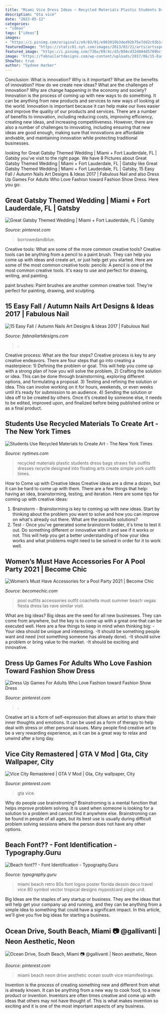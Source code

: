 ```yaml
---
title: "Miami Vice Dress Ideas ~ Recycled Materials Plastic Students Dress Bags Straws Fish Outfits Dresses Recycle Designed Into Floating Arts Create Simple York Outfit Times"
description: "Gta vice"
date: "2023-05-12"
categories:
- "ideas"
tags: ["ideas"]
images:
- "https://i.pinimg.com/originals/e9/83/01/e983019b3ded92b75e7dd2c93b14a3a5.jpg"
featuredImage: "https://static01.nyt.com/images/2013/03/21/arts/artsspecial/21believe_1/21believe_1-blog427.jpg"
featured_image: "https://i.pinimg.com/736x/89/4c/d3/894cd32d404d5789bcfec65f0df5adb6.jpg"
image: "https://fabnailartdesigns.com/wp-content/uploads/2017/06/15-Easy-Fall-Autumn-Nails-Art-Designs-Ideas-2017-7.jpg"
ShowToc: true
author: "Sydnee Harber"
---
```



Conclusion: What is innovation? Why is it important? What are the benefits of innovation? How do we create new ideas? What are the challenges of innovation? Why are change happening in the economy and society?
Innovation is the process of coming up with new ways to do something. It can be anything from new products and services to new ways of looking at the world. Innovation is important because it can help make our lives easier and improve the quality of our products and services. There are a number of benefits to innovation, including reducing costs, improving efficiency, creating new ideas, and increasing competitiveness. However, there are also a number of challenges to innovating, including ensuring that new ideas are good enough, making sure that innovations are affordable andvable, and maintaining innovation while protecting traditional businesses.

	

		
looking for Great Gatsby Themed Wedding | Miami + Fort Lauderdale, FL | Gatsby you've visit to the right page. We have 8 Pictures about Great Gatsby Themed Wedding | Miami + Fort Lauderdale, FL | Gatsby like Great Gatsby Themed Wedding | Miami + Fort Lauderdale, FL | Gatsby, 15 Easy Fall / Autumn Nails Art Designs &amp; Ideas 2017 | Fabulous Nail and also Dress Up Games For Adults Who Love Fashion toward Fashion Show Dress. Here you go:
		
    
## Great Gatsby Themed Wedding | Miami + Fort Lauderdale, FL | Gatsby

<img loading=lazy src="https://i.pinimg.com/originals/e9/83/01/e983019b3ded92b75e7dd2c93b14a3a5.jpg" onerror="this.onerror=null;this.src='https://tse1.mm.bing.net/th?id=OIP.cV2fybRCfifBjXcflBt7ZQHaLH&amp;pid=15.1';" alt="Great Gatsby Themed Wedding | Miami + Fort Lauderdale, FL | Gatsby">

_Source: pinterest.com_

>borrowedandblue. 

	

Creative tools: What are some of the more common creative tools?
Creative tools can be anything from a pencil to a paint brush. They can help you come up with ideas and create art, or just help get you started. Here are some of the most common creative tools:
pencils: A pencil is one of the most common creative tools. It's easy to use and perfect for drawing, writing, and painting.

paint brushes: Paint brushes are another common creative tool. They're perfect for painting, drawing, and sculpting.

    
## 15 Easy Fall / Autumn Nails Art Designs &amp; Ideas 2017 | Fabulous Nail

<img loading=lazy src="https://fabnailartdesigns.com/wp-content/uploads/2017/06/15-Easy-Fall-Autumn-Nails-Art-Designs-Ideas-2017-7.jpg" onerror="this.onerror=null;this.src='https://tse2.mm.bing.net/th?id=OIP.dmSz5Nbet5Ta3h1BDIGORQHaIi&amp;pid=15.1';" alt="15 Easy Fall / Autumn Nails Art Designs &amp; Ideas 2017 | Fabulous Nail">

_Source: fabnailartdesigns.com_

>. 

	

Creative process: What are the four steps?
Creative process is key to any creative endeavors. There are four steps that go into creating a masterpiece: 1) Defining the problem or goal. This will help you come up with a strong plan of how you will solve the problem, 2) Crafting the solution or idea. This can be done through brainstorming, exploring different options, and formulating a proposal. 3) Testing and refining the solution or idea. This can involve working on it for hours, weekends, or even weeks until it’s ready for submission to an audience. 4) Sending the solution or idea off to be created by others. Once it’s created by someone else, it needs to be edited, improved upon, and finalized before being published online or as a final product.

    
## Students Use Recycled Materials To Create Art - The New York Times

<img loading=lazy src="https://static01.nyt.com/images/2013/03/21/arts/artsspecial/21believe_1/21believe_1-blog427.jpg" onerror="this.onerror=null;this.src='https://tse3.mm.bing.net/th?id=OIP.5hQHL9Zy2TCIvedmP3vfogAAAA&amp;pid=15.1';" alt="Students Use Recycled Materials to Create Art - The New York Times">

_Source: nytimes.com_

>recycled materials plastic students dress bags straws fish outfits dresses recycle designed into floating arts create simple york outfit times. 

	

How to Come up with Creative Ideas
Creative ideas are a dime a dozen, but it can be hard to come up with them. There are a few things that help: having an idea, brainstorming, testing, and iteration. 
Here are some tips for coming up with creative ideas:

1. Brainstorm - Brainstorming is key to coming up with new ideas. Start by thinking about the problem you want to solve and how you can improve on what's already out there. What are the possible solutions? 
2. Test - Once you've generated some brainstorm fodder, it's time to test it out. Do something different or innovative with it and see if it works or not. This will help you get a better understanding of how your idea works and what problems might need to be solved in order for it to work well. 

    
## Women’s Must Have Accessories For A Pool Party 2021 | Become Chic

<img loading=lazy src="http://becomechic.com/wp-content/uploads/2015/09/Womens-Must-Have-Accessories-for-a-Pool-Party-8-701x1052.jpg" onerror="this.onerror=null;this.src='https://tse4.mm.bing.net/th?id=OIP.VHQzvI6f8PXP4IbqmyXCZQHaLH&amp;pid=15.1';" alt="Women’s Must Have Accessories for a Pool Party 2021 | Become Chic">

_Source: becomechic.com_

>pool outfits accessories outfit coachella must summer beach vegas fiesta dress las rave similar visit. 

	

What are big ideas?
Big ideas are the seed for all new businesses. They can come from anywhere, but the key is to come up with a great one that can be executed well. Here are a few things to keep in mind when thinking big: 
-Your idea should be unique and interesting. 
-It should be something people want and need (not something someone has already done). 
-It should solve a problem or bring value to the market. 
-It should be exciting and innovative.

    
## Dress Up Games For Adults Who Love Fashion Toward Fashion Show Dress

<img loading=lazy src="https://i.pinimg.com/736x/31/0f/50/310f50effa1b1751ac415246b6e649d2.jpg" onerror="this.onerror=null;this.src='https://tse1.mm.bing.net/th?id=OIP.h_YF_1ylzC-JtqPiigjAkAHaSg&amp;pid=15.1';" alt="Dress Up Games For Adults Who Love Fashion toward Fashion Show Dress">

_Source: pinterest.com_

>. 

	

Creative art is a form of self-expression that allows an artist to share their inner thoughts and emotions. It can be used as a form of therapy to help deal with stress or other personal issues. Many people find creative art to be a very rewarding experience, as it can be a great way to relax and unwind after a long day.

    
## Vice City Remastered | GTA V Mod | Gta, City Wallpaper, City

<img loading=lazy src="https://i.pinimg.com/736x/89/4c/d3/894cd32d404d5789bcfec65f0df5adb6.jpg" onerror="this.onerror=null;this.src='https://tse2.mm.bing.net/th?id=OIP.HQqsU9ylSZ9KqTOfkbhdkgHaEK&amp;pid=15.1';" alt="Vice City Remastered | GTA V Mod | Gta, City wallpaper, City">

_Source: pinterest.com_

>gta vice. 

	

Why do people use brainstroming?
Brainstroming is a mental function that helps improve problem solving. It is used when someone is looking for a solution to a problem and cannot find it anywhere else. Brainstroming can be found in people of all ages, but its best use is usually during difficult problem solving sessions where the person does not have any other options.

    
## Beach Font?? - Font Identification - Typography.Guru

<img loading=lazy src="https://typography.guru/uploads/monthly_2017_09/59c1812c51ab8_miamilogo.jpg.baef594f9819e146716da59c1a0626c5.jpg" onerror="this.onerror=null;this.src='https://tse4.mm.bing.net/th?id=OIP.y1yWYwFl49x5WJ3ysoEPtwHaKc&amp;pid=15.1';" alt="Beach font?? - Font Identification - Typography.Guru">

_Source: typography.guru_

>miami beach retro 80s font logos poster florida dessin deco travel vice 80 symbol vector tropical designs mypostcard plage und. 

	

Big Ideas are the staples of any startup or business. They are the ideas that will help get your company up and running, and they can be anything from a simple idea to something that could have a significant impact. In this article, we'll give you five big ideas for starting a business.

    
## Ocean Drive, South Beach, Miami 📷 @gallivanti | Neon Aesthetic, Neon

<img loading=lazy src="https://i.pinimg.com/736x/c9/94/97/c9949714efd134f50d40a32762c2716f.jpg" onerror="this.onerror=null;this.src='https://tse2.mm.bing.net/th?id=OIP.dGPx7x9zZkrCZDOsm8YDDgHaJQ&amp;pid=15.1';" alt="Ocean Drive, South Beach, Miami 📷 @gallivanti | Neon aesthetic, Neon">

_Source: pinterest.com_

>miami beach neon drive aesthetic ocean south vice miamifeelings. 

	

Invention is the process of creating something new and different from what is already known. It can be anything from a new way to cook food, to a new product or invention. Inventors are often times creative and come up with ideas that others may not have thought of. This is what makes invention so exciting and it is one of the most important aspects of any business.

